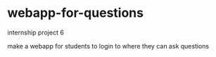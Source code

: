 # webapp-for-questions

internship project 6

make a webapp for students to login to where they can ask questions

